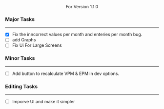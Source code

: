 <center>For Version 1.1.0</center>

### Major Tasks
---
- [X] Fix the inncorrect values per month and enteries per month bug.
- [ ] add Graphs
- [ ] Fix Ui For Large Screens

### Minor Tasks
---
- [ ] Add button to recalculate VPM & EPM in dev options.

### Editing Tasks
---
- [ ] Imporve UI and make it simpler 
